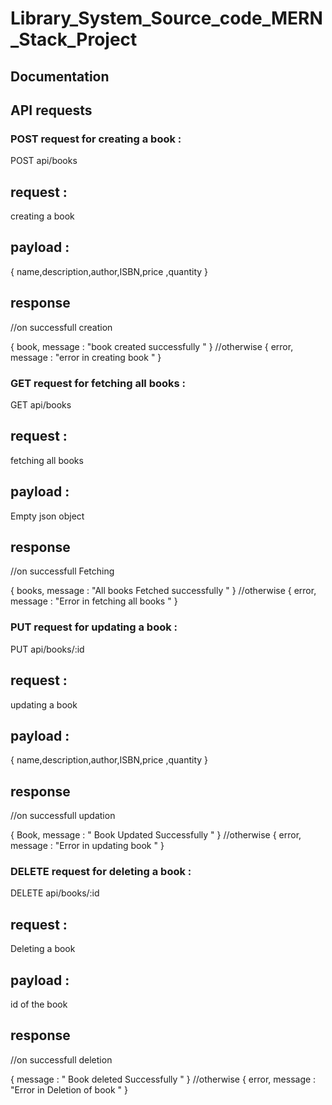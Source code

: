 # Library_System_Source_code_MERN_Stack_Project

## Documentation

## API requests 

### POST request for creating a book :

POST api/books

## request :

creating a book 

## payload : 

{
    name,description,author,ISBN,price ,quantity
}

## response 
//on successfull creation 

{
    book,
    message : "book created successfully " 
}
//otherwise
{
    error,
      message : "error in creating book "
}

### GET request for fetching all books :

GET api/books

## request :

fetching all books 

## payload : 

Empty json object

## response 
//on successfull Fetching 

{
    books,
    message : "All books Fetched successfully " 
}
//otherwise
{
    error,
      message : "Error in fetching all books "
}

### PUT request for updating a book :

PUT api/books/:id

## request :

updating a book 

## payload : 

{
    name,description,author,ISBN,price ,quantity
}

## response 
//on successfull updation 

{
  Book,
    message : " Book Updated Successfully " 
}
//otherwise
{
      error,
      message : "Error in updating book "
}


### DELETE request for deleting a book :

DELETE api/books/:id

## request :

Deleting a book 

## payload : 
 id of the book

## response 
//on successfull deletion 

{
    message : " Book deleted Successfully " 
}
//otherwise
{
      error,
      message : "Error in Deletion of book "
}

